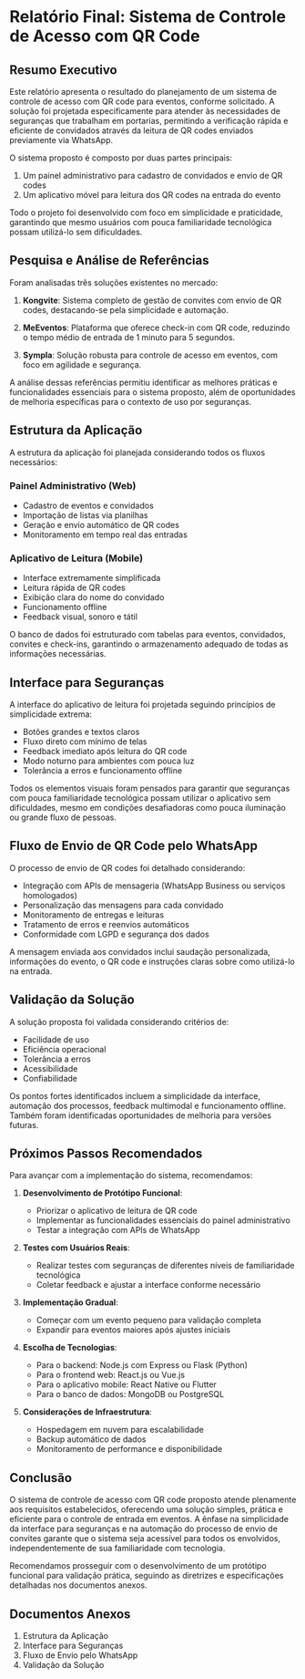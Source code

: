 # Relatório Final: Sistema de Controle de Acesso com QR Code

## Resumo Executivo

Este relatório apresenta o resultado do planejamento de um sistema de controle de acesso com QR code para eventos, conforme solicitado. A solução foi projetada especificamente para atender às necessidades de seguranças que trabalham em portarias, permitindo a verificação rápida e eficiente de convidados através da leitura de QR codes enviados previamente via WhatsApp.

O sistema proposto é composto por duas partes principais:
1. Um painel administrativo para cadastro de convidados e envio de QR codes
2. Um aplicativo móvel para leitura dos QR codes na entrada do evento

Todo o projeto foi desenvolvido com foco em simplicidade e praticidade, garantindo que mesmo usuários com pouca familiaridade tecnológica possam utilizá-lo sem dificuldades.

## Pesquisa e Análise de Referências

Foram analisadas três soluções existentes no mercado:

1. **Kongvite**: Sistema completo de gestão de convites com envio de QR codes, destacando-se pela simplicidade e automação.

2. **MeEventos**: Plataforma que oferece check-in com QR code, reduzindo o tempo médio de entrada de 1 minuto para 5 segundos.

3. **Sympla**: Solução robusta para controle de acesso em eventos, com foco em agilidade e segurança.

A análise dessas referências permitiu identificar as melhores práticas e funcionalidades essenciais para o sistema proposto, além de oportunidades de melhoria específicas para o contexto de uso por seguranças.

## Estrutura da Aplicação

A estrutura da aplicação foi planejada considerando todos os fluxos necessários:

### Painel Administrativo (Web)
- Cadastro de eventos e convidados
- Importação de listas via planilhas
- Geração e envio automático de QR codes
- Monitoramento em tempo real das entradas

### Aplicativo de Leitura (Mobile)
- Interface extremamente simplificada
- Leitura rápida de QR codes
- Exibição clara do nome do convidado
- Funcionamento offline
- Feedback visual, sonoro e tátil

O banco de dados foi estruturado com tabelas para eventos, convidados, convites e check-ins, garantindo o armazenamento adequado de todas as informações necessárias.

## Interface para Seguranças

A interface do aplicativo de leitura foi projetada seguindo princípios de simplicidade extrema:

- Botões grandes e textos claros
- Fluxo direto com mínimo de telas
- Feedback imediato após leitura do QR code
- Modo noturno para ambientes com pouca luz
- Tolerância a erros e funcionamento offline

Todos os elementos visuais foram pensados para garantir que seguranças com pouca familiaridade tecnológica possam utilizar o aplicativo sem dificuldades, mesmo em condições desafiadoras como pouca iluminação ou grande fluxo de pessoas.

## Fluxo de Envio de QR Code pelo WhatsApp

O processo de envio de QR codes foi detalhado considerando:

- Integração com APIs de mensageria (WhatsApp Business ou serviços homologados)
- Personalização das mensagens para cada convidado
- Monitoramento de entregas e leituras
- Tratamento de erros e reenvios automáticos
- Conformidade com LGPD e segurança dos dados

A mensagem enviada aos convidados inclui saudação personalizada, informações do evento, o QR code e instruções claras sobre como utilizá-lo na entrada.

## Validação da Solução

A solução proposta foi validada considerando critérios de:
- Facilidade de uso
- Eficiência operacional
- Tolerância a erros
- Acessibilidade
- Confiabilidade

Os pontos fortes identificados incluem a simplicidade da interface, automação dos processos, feedback multimodal e funcionamento offline. Também foram identificadas oportunidades de melhoria para versões futuras.

## Próximos Passos Recomendados

Para avançar com a implementação do sistema, recomendamos:

1. **Desenvolvimento de Protótipo Funcional**:
   - Priorizar o aplicativo de leitura de QR code
   - Implementar as funcionalidades essenciais do painel administrativo
   - Testar a integração com APIs de WhatsApp

2. **Testes com Usuários Reais**:
   - Realizar testes com seguranças de diferentes níveis de familiaridade tecnológica
   - Coletar feedback e ajustar a interface conforme necessário

3. **Implementação Gradual**:
   - Começar com um evento pequeno para validação completa
   - Expandir para eventos maiores após ajustes iniciais

4. **Escolha de Tecnologias**:
   - Para o backend: Node.js com Express ou Flask (Python)
   - Para o frontend web: React.js ou Vue.js
   - Para o aplicativo mobile: React Native ou Flutter
   - Para o banco de dados: MongoDB ou PostgreSQL

5. **Considerações de Infraestrutura**:
   - Hospedagem em nuvem para escalabilidade
   - Backup automático de dados
   - Monitoramento de performance e disponibilidade

## Conclusão

O sistema de controle de acesso com QR code proposto atende plenamente aos requisitos estabelecidos, oferecendo uma solução simples, prática e eficiente para o controle de entrada em eventos. A ênfase na simplicidade da interface para seguranças e na automação do processo de envio de convites garante que o sistema seja acessível para todos os envolvidos, independentemente de sua familiaridade com tecnologia.

Recomendamos prosseguir com o desenvolvimento de um protótipo funcional para validação prática, seguindo as diretrizes e especificações detalhadas nos documentos anexos.

## Documentos Anexos

1. Estrutura da Aplicação
2. Interface para Seguranças
3. Fluxo de Envio pelo WhatsApp
4. Validação da Solução
